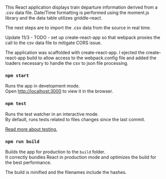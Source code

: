 This React application displays train departure information derived from a .csv data file. Date/Time formatting is performed using the moment.js library and the data table utilizes griddle-react.

The next steps are to import the .csv data from the source in real time.

Update 11/3 - TODO - set up create-react-app so that webpack proxies the call to the csv data file to mitigate CORS issue.

The application was scaffolded with create-react-app. I ejected the create-react-app build to allow access to the webpack.config file and added the loaders necessary to handle the csv to json file processing.




### `npm start`

Runs the app in development mode.<br>
Open [http://localhost:3000](http://localhost:3000) to view it in the browser.

### `npm test`

Runs the test watcher in an interactive mode.  
By default, runs tests related to files changes since the last commit.

[Read more about testing.](https://github.com/facebookincubator/create-react-app/blob/master/packages/react-scripts/template/README.md#running-tests)

### `npm run build`

Builds the app for production to the `build` folder.<br>
It correctly bundles React in production mode and optimizes the build for the best performance.

The build is minified and the filenames include the hashes.<br>
